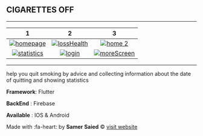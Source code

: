## CIGARETTES OFF 

------------

|  1 | 2  |  3 |
| :------------: | :------------: | :------------: |
|  [![homepage](https://play-lh.googleusercontent.com/hD1Wzq6E-FukhrWwyxKMZecLd7seh99wfQTF5z90vCKbg5efe2ugncRaC1ASxt7LOg=w1052-h592-rw "homepage")](https://play-lh.googleusercontent.com/hD1Wzq6E-FukhrWwyxKMZecLd7seh99wfQTF5z90vCKbg5efe2ugncRaC1ASxt7LOg=w1052-h592-rw "homepage") | [![lossHealth](https://play-lh.googleusercontent.com/gNmd3lsxJ4n96BPTkfL2eQkFpU_K__ge6ZgdTicFyNz_sDmcBR1VawGpxi7tcqCNUIA=w1052-h592-rw "lossHealth")](https://play-lh.googleusercontent.com/gNmd3lsxJ4n96BPTkfL2eQkFpU_K__ge6ZgdTicFyNz_sDmcBR1VawGpxi7tcqCNUIA=w1052-h592-rw "lossHealth")  |  [![home 2](https://play-lh.googleusercontent.com/4zrP492fs53tB_ewt301qpeoRjU587_MlbcctqxmL8QNbSlgJ4HFJo8EsLhovqcsddUR=w1052-h592-rw "home 2")](https://play-lh.googleusercontent.com/4zrP492fs53tB_ewt301qpeoRjU587_MlbcctqxmL8QNbSlgJ4HFJo8EsLhovqcsddUR=w1052-h592-rw "home 2") |
| [![statistics](https://play-lh.googleusercontent.com/PyB_XopdWhD2jktYbctQcXpB2ewcP6pNBA_P123XnxZ85gFpb31yQt-fDR0i2aGe-SM=w1052-h592-rw "statistics")](https://play-lh.googleusercontent.com/PyB_XopdWhD2jktYbctQcXpB2ewcP6pNBA_P123XnxZ85gFpb31yQt-fDR0i2aGe-SM=w1052-h592-rw "statistics")  | [![login](https://play-lh.googleusercontent.com/jqmdiI5n7lHmqtuC-xGBL9y4ZH6nj7yQ2jdysF8A2z6w0IcqPTjRFDk9CPSfv_byCHs=w1052-h592-rw "login")](https://play-lh.googleusercontent.com/jqmdiI5n7lHmqtuC-xGBL9y4ZH6nj7yQ2jdysF8A2z6w0IcqPTjRFDk9CPSfv_byCHs=w1052-h592-rw "login")  | [![moreScreen](https://play-lh.googleusercontent.com/31joO_64GBjXiRWruX3tLVAU7s-I_K6QAHx83Uaq9Bxv-Ugy_aMQ_uogL05AZKdAhjg2=w1052-h592-rw "moreScreen")](https://play-lh.googleusercontent.com/31joO_64GBjXiRWruX3tLVAU7s-I_K6QAHx83Uaq9Bxv-Ugy_aMQ_uogL05AZKdAhjg2=w1052-h592-rw "moreScreen")  |

------------

help you quit smoking by advice and collecting information about the date of quitting and showing statistics

**Framework**: Flutter

**BackEnd** : Firebase

**Available** : IOS & Android

Made with :fa-heart: by **Samer Saied** &copy;
[visit website](http://samersaied.me "samersaied website")
